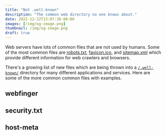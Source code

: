 ```yaml
---
title: "Not .well-known"
description: "The common web directory no one knows about."
date: 2022-12-22T13:07:38-08:00
images: [/img/og-image.png]
thumbnail: /img/og-image.png
draft: true
---
```


Web servers have lots of common files that are not used by humans.
Some of the most common files are [robots.txt](https://en.wikipedia.org/wiki/Robots_exclusion_standard), [favicon.ico](https://en.wikipedia.org/wiki/Favicon), and [sitemap.xml](https://en.wikipedia.org/wiki/Sitemaps) which provide different information for web crawlers and browsers.

There's a growing list of new files which are being thrown into a [`/.well-known/`](https://en.wikipedia.org/wiki/Well-known_URI) directory for many different applications and services.
Here are some of the more common common files with examples.

## webfinger

## security.txt

## host-meta


